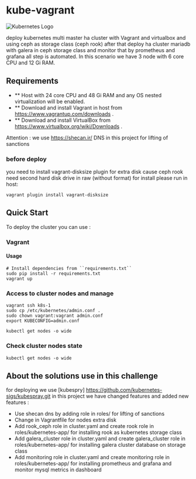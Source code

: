 # kube-vagrant
![Kubernetes Logo](https://raw.githubusercontent.com/kubernetes-sigs/kubespray/master/docs/img/kubernetes-logo.png)

deploy kubernetes multi master ha cluster with Vagrant and virtualbox and using ceph as storage class (ceph rook) 
after that deploy ha cluster mariadb with galera in ceph storage class and monitor that by prometheus and grafana
all step is automated.
In this scenario we have 3 node with 6 core CPU and 12 Gi RAM.

## Requirements

- ** Host with 24 core CPU and 48 Gi RAM and any OS nested virtualization will be enabled.
- ** Download and install Vagrant in host from <https://www.vagrantup.com/downloads> .
- ** Download and install VirtualBox from <https://www.virtualbox.org/wiki/Downloads> .

Attention : we use <https://shecan.ir/> DNS in this project for lifting of sanctions

### before deploy 
you need to install vagrant-disksize plugin for extra disk cause ceph rook need second hard disk drive in raw (without format)
for install please run in host:
```shell
vagrant plugin install vagrant-disksize
````
## Quick Start

To deploy the cluster you can use :

### Vagrant

#### Usage

```ShellSession
# Install dependencies from ``requirements.txt``
sudo pip install -r requirements.txt
vagrant up
```

### Access to cluster nodes and manage

```ShellSession
vagrant ssh k8s-1
sudo cp /etc/kubernetes/admin.conf .
sudo chown vagrant:vagrant admin.conf
export KUBECONFIG=admin.conf

kubectl get nodes -o wide
```

### Check cluster nodes state

```shell
kubectl get nodes -o wide
```


## About the solutions use in this challenge

for deploying we use [kubespry] <https://github.com/kubernetes-sigs/kubespray.git>
in this project we have changed features and added new features :
* Use shecan dns by adding role in roles/ for lifting of sanctions
* Change in Vagrantfile for nodes extra disk
* Add rook_ceph role in cluster.yaml and create rook role in roles/kubernetes-app/ for installing rook as kubernetes storage class
* Add galera_cluster role in cluster.yaml and create galera_cluster role in roles/kubernetes-app/ for installing galera cluster database on storage class
* Add monitoring role in cluster.yaml and create monitoring role in roles/kubernetes-app/ for installing prometheus and grafana and monitor mysql metrics in dashboard

